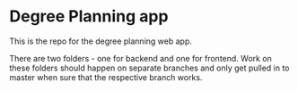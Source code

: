 # Degree Planning app

This is the repo for the degree planning web app. 

There are two folders - one for backend and one for frontend. Work on these folders should happen on separate branches and only get pulled in to master when sure that the respective branch works.



